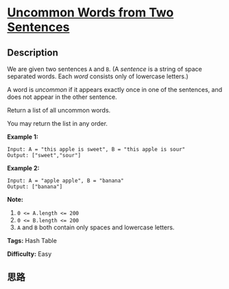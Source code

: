 # [Uncommon Words from Two Sentences][title]

## Description

We are given two sentences `A` and `B`.  (A _sentence_  is a string of space
separated words.  Each _word_ consists only of lowercase letters.)

A word is _uncommon_  if it appears exactly once in one of the sentences, and
does not appear in the other sentence.

Return a list of all uncommon words.

You may return the list in any order.



**Example 1:**
            Input: A = "this apple is sweet", B = "this apple is sour"    Output: ["sweet","sour"]    

**Example 2:**
            Input: A = "apple apple", B = "banana"    Output: ["banana"]    



**Note:**

  1. `0 <= A.length <= 200`
  2. `0 <= B.length <= 200`
  3. `A` and `B` both contain only spaces and lowercase letters.


**Tags:** Hash Table

**Difficulty:** Easy

## 思路

[title]: https://leetcode.com/problems/uncommon-words-from-two-sentences

